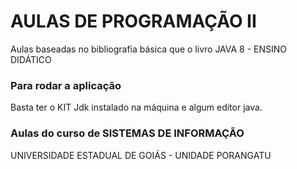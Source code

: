 # AULAS DE PROGRAMAÇÃO II

Aulas baseadas no bibliografia básica que o livro
JAVA 8 - ENSINO DIDÁTICO

### Para rodar a aplicação

Basta ter o KIT Jdk instalado na máquina e algum editor java.

### Aulas do curso de SISTEMAS DE INFORMAÇÃO 

UNIVERSIDADE ESTADUAL DE GOIÁS - UNIDADE PORANGATU
